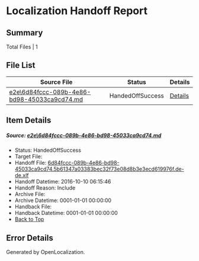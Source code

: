 # <a name='report-top'></a> Localization Handoff Report

## Summary
 Total Files | 1

## File List
 Source File | Status | Details 
 ----------- | ------ | ------- 
 [e2e\6d84fccc-089b-4e86-bd98-45033ca9cd74.md](https://github.com/OpenLocalizationTestOrg/ol-test0/blob/11807df0a351b25d525e78dd31664c0e92ac6dba/e2e/6d84fccc-089b-4e86-bd98-45033ca9cd74.md) | HandedOffSuccess | [Details](#b5091a9f2652b783ea7101cb1b65cc03ad9df8e21)

## Item Details
##### <a name='b5091a9f2652b783ea7101cb1b65cc03ad9df8e21'></a> Source: [e2e\6d84fccc-089b-4e86-bd98-45033ca9cd74.md](https://github.com/OpenLocalizationTestOrg/ol-test0/blob/11807df0a351b25d525e78dd31664c0e92ac6dba/e2e/6d84fccc-089b-4e86-bd98-45033ca9cd74.md)
* Status: HandedOffSuccess
* Target File: 
* Handoff File: [6d84fccc-089b-4e86-bd98-45033ca9cd74.5b61347a03383bec32f73e08d8b3e3ecd619976f.de-de.xlf](https://github.com/OpenLocalizationTestOrg/ol-test0-handoff/blob/7e1137ec8c0b10666892d5c6c7e56d9684059ce1/ol-handoff/OpenLocalizationTestOrg/ol-test0-dede/qimu/ht/6d84fccc-089b-4e86-bd98-45033ca9cd74.5b61347a03383bec32f73e08d8b3e3ecd619976f.de-de.xlf)
* Handoff Datetime: 2016-10-10 06:15:46
* Handoff Reason: Include
* Archive File: 
* Archive Datetime: 0001-01-01 00:00:00
* Handback File: 
* Handback Datetime: 0001-01-01 00:00:00
* [Back to Top](#report-top)


## Error Details

Generated by OpenLocalization.
